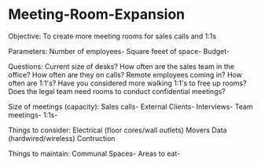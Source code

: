 # Meeting-Room-Expansion
Objective: To create more meeting rooms for sales calls and 1:1s

Parameters:
Number of employees-
Square feeet of space-
Budget-

Questions: 
Current size of desks?
How often are the sales team in the office?
  How often are they on calls?
  Remote employees coming in?
How often are 1:1's?
  Have you considered more walking 1:1's to free up rooms?
Does the legal team need rooms to conduct confidential meetings?

Size of meetings (capacity):
Sales calls-
External Clients-
Interviews-
Team meetings-
1:1s-

Things to consider:
Electrical (floor cores/wall outlets)
Movers
Data (hardwired/wireless)
Contruction

Things to maintain:
Communal Spaces-
Areas to eat-
